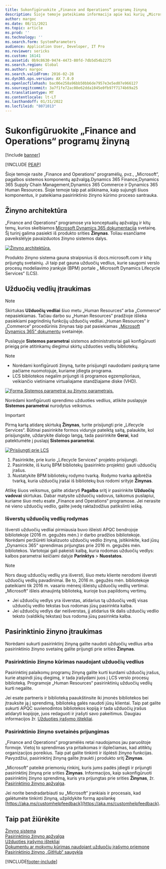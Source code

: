 ```yaml
---
title: Sukonfigūruokite „Finance and Operations“ programų žinyną
description: Šioje temoje pateikiama informacija apie kai kurių „Microsoft Dynamics 365“ programų žinyno sistemos komponentus.
author: margoc
ms.date: 08/11/2021
ms.topic: article
ms.prod: ''
ms.technology: ''
ms.search.form: SystemParameters
audience: Application User, Developer, IT Pro
ms.reviewer: sericks
ms.custom: 16141
ms.assetid: 0b9c8630-9474-4473-80fd-7db5d54b2275
ms.search.region: Global
ms.author: margoc
ms.search.validFrom: 2016-02-28
ms.dyn365.ops.version: AX 7.0.0
ms.openlocfilehash: bac06e258a96bb50bb6de7957e3e5ed07e966127
ms.sourcegitcommit: 3a7f1fe72ac08e62dda1045e0fb97f7174b69a25
ms.translationtype: MT
ms.contentlocale: lt-LT
ms.lasthandoff: 01/31/2022
ms.locfileid: "8071013"
---
```

# <a name="configure-the-help-experience-for-finance-and-operations-apps"></a>Sukonfigūruokite „Finance and Operations“ programų žinyną

[!include [banner](../includes/banner.md)]


[!INCLUDE [PEAP](../../../includes/peap-1.md)]

Šioje temoje rasite „Finance and Operations“ programėlių, pvz., „Microsoft“, pagalbos sistemos komponentų apžvalgą.Dynamics 365 Finance,Dynamics 365 Supply Chain Management,Dynamics 365 Commerce ir Dynamics 365 Human Resources. Šioje temoje taip pat aiškinama, kaip sujungti šiuos komponentus, ir pateikiama pasirinktinio žinyno kūrimo proceso santrauka.

## <a name="help-architecture"></a>Žinyno architektūra

„Finance and Operations“ programose yra konceptualių apžvalgų ir kitų temų, kurios skelbiamos [Microsoft Dynamics 365 dokumentacija](/dynamics365/) svetainę. Šį turinį galima pasiekti iš produkto srities **Žinynas**. Toliau esančiame paveikslėlyje pavaizduotos žinyno sistemos dalys.

[![Žinyno architektūra.](./media/help-architecture.png)](./media/help-architecture.png)

Produkto žinyno sistema gauna straipsnius iš docs.microsoft.com ir kitų prijungtų svetainių. Ji taip pat gauna užduočių vedlius, kurie saugomi verslo procesų modeliavimo įrankyje (BPM) portale „ Microsoft Dynamics Lifecycle Services“ (LCS).

## <a name="adding-task-guides"></a>Užduočių vedlių įtraukimas

> [!NOTE]
> Skirtukas **Užduočių vedliai** šiuo metu „Human Resources“ arba „Commerce“ nepasiekiamas. <!--We are currently working to enable this functionality in a future release.--> Tačiau darbo su „Human Resources“ pradžioje išlieka pasiekiami pagrindinių funkcijų užduočių vedliai. „Human Resources“ ir „Commerce“ procedūrinis žinynas taip pat pasiekiamas [„Microsoft Dynamics 365“ dokumentų](/dynamics365/) svetainėje.

Puslapyje **Sistemos parametrai** sistemos administratoriai gali konfigūruoti prieigą prie atitinkamų diegimui skirtų užduoties vedlių bibliotekų.

> [!NOTE]
> - Norėdami konfigūruoti žinyną, turite prisijungti naudodami paskyrą tame pačiame nuomotojuje, kuriame įdiegta programa.
> - LCS bibliotekos negalim prijungti iš programos egzemplioriaus, veikiančio vietiniame virtualiajame standžiajame diske (VHD).

[![Forma Sistemos parametrai su žinyno parametrais.](./media/system-parameters_ops-1024x437.png)](./media/system-parameters_ops.png)

Norėdami konfigūruoti sprendimo užduoties vedlius, atlikite puslapyje **Sistemos parametrai** nurodytus veiksmus.

> [!IMPORTANT]
> Pirmą kartą atidarę skirtuką **Žinynas**, turite prisijungti prie „Lifecycle Services“. Būtinai pasirinkite formos viduryje pateiktą saitą, palaukite, kol prisijungsite, uždarykite dialogo langą, tada pasirinkite **Gerai**, kad patektumėte į puslapį **Sistemos parametrai**.
>
> [![Prisijungti prie LCS](./media/connect-to-lcs-crop-1024x365.png "Prisijunkite prie LCS.")](./media/connect-to-lcs-crop.png)

1. Pasirinkite, prie kurio „Lifecycle Services‟ projekto prisijungti.
2. Pasirinkite, iš kurių BPM bibliotekų (pasirinkto projekto) gauti užduočių įrašus.
3. Nustatykite BPM bibliotekų rodymo tvarką. Rodymo tvarka apibrėžia tvarką, kuria užduočių įrašai iš bibliotekų bus rodomi srityje **Žinynas**.

Atlikę šiuos veiksmus, galite atidaryti **Pagalba** sritį ir pasirinkite **Užduočių vadovai** skirtukas. Dabar matysite užduočių vadovus, taikomus puslapiui, kuriame šiuo metu esate „Finance and Operations“ programose. Jei nerasite nė vieno užduočių vedlio, galite įvedę raktažodžius patikslinti iešką.

### <a name="showing-translated-task-guides"></a>Išverstų užduočių vedlių rodymas

Išversti užduočių vedliai pirmiausia buvo išleisti APQC bendrojoje bibliotekoje (2016 m. gegužės mėn.) ir darbo pradžios bibliotekoje. Norėdami peržiūrėti lokalizuoto užduočių vedlio žinyną, įsitikinkite, kad jūsų „Dynamics 365“ sprendimas prijungtas prie 2016 m. gegužės mėn. bibliotekos. Vartotojai gali pakeisti kalbą, kuria rodomas užduočių vedlys: kalbos parametrai keičiami dalyje **Parinktys** &gt; **Nuostatos**.

> [!NOTE]
> Nors daug užduočių vedlių yra išversti, šiuo metu kliente nerodomi išversti užduočių vedlių pavadinimai. Be to, 2016 m. gegužės mėn. bibliotekoje pateikiami tik 2016 m. vasario mėnesį išleistų užduočių vedlių vertimai. „Microsoft“ išleis atnaujintą biblioteką, kurioje bus papildomų vertimų.
>
> - Jei užduočių vedlys yra išverstas, atidarius tą užduočių vedlį visas užduočių vedlio tekstas bus rodomas jūsų pasirinkta kalba.
> - Jei užduočių vedlys dar neišverstas, jį atidarius tik dalis užduočių vedlio teksto (valdiklių tekstas) bus rodoma jūsų pasirinkta kalba.

## <a name="adding-custom-help"></a>Pasirinktinio žinyno įtraukimas

Norėdami sukurti pasirinktinį žinyną galite naudoti užduočių vedlius arba pasirinktinio žinyno svetainę galite prijungti prie srities **Žinynas**.

### <a name="create-custom-help-by-using-task-guides"></a>Pasirinktinio žinyno kūrimas naudojant užduočių vedlius

Pasirinktinį palaikomų programų žinyną galite kurti kurdami užduočių įrašus, kurie atspindi jūsų diegimą, ir tada įrašydami juos į LCS verslo procesų biblioteką. Programoje „Human Resources“ pasirinktinių užduočių vedlių kurti negalite.

Jei esate partneris ir biblioteką paaukštinsite iki įmonės bibliotekos bei įtrauksite ją į sprendimą, biblioteką galės naudoti jūsų klientai. Taip pat galite sukurti APQC suvienodintos bibliotekos kopiją ir tada užduočių įrašus atidaryti kopijoje, juos redaguoti ir įrašyti savo pakeitimus. Daugiau informacijos žr. [Užduoties įrašymo ištekliai](../../dev-itpro/user-interface/task-recorder.md).

### <a name="connect-a-custom-help-site"></a>Pasirinktinio žinyno svetainės prijungimas

„Finance and Operations“ programėlės retai naudojamos jau paruoštoje formoje. Vietoj to sprendimas yra pritaikomas ir išplečiamas, kad atitiktų organizacijos poreikius. Taip pat galite tinkinti ir išplėsti žinyno funkcijas. Pavyzdžiui, pasirinktinį žinyną galite įtraukti į produkto sritį **Žinynas**.

„Microsoft“ pateikė priemonių rinkinį, kuris jums padės įdiegti ir prijungti pasirinktinį žinyną prie srities **Žinynas**. Informacijos, kaip sukonfigūruoti pasirinktinį žinyno sprendimą, kuris yra prijungtas prie srities **Žinynas**, žr. [Pasirinktinio žinyno apžvalga](../../dev-itpro/help/custom-help-overview.md).

Jei norite bendradarbiauti su „Microsoft“ įrankiais ir procesais, kad galėtumėte tinkinti žinyną, užpildykite formą apsilankę [https://aka.ms/customhelpfeedback](https://aka.ms/customhelpfeedback).

## <a name="see-also"></a>Taip pat žiūrėkite

[Žinyno sistema](help-overview.md)  
[Pasirinktinio žinyno apžvalga](../../dev-itpro/help/custom-help-overview.md)  
[Užduoties įrašymo ištekliai](../../dev-itpro/user-interface/task-recorder.md)  
[Dokumentų ar mokymų kūrimas naudojant užduočių įrašymo priemonę](../../dev-itpro/user-interface/task-recorder-training-docs.md)  
[Pasirinktinio žinyno „GitHub“ saugykla](https://github.com/microsoft/dynamics356f-o-custom-help)  


[!INCLUDE[footer-include](../../../includes/footer-banner.md)]
